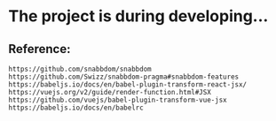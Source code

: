 # The project is during developing...

## Reference:
```
https://github.com/snabbdom/snabbdom
https://github.com/Swizz/snabbdom-pragma#snabbdom-features
https://babeljs.io/docs/en/babel-plugin-transform-react-jsx/
https://vuejs.org/v2/guide/render-function.html#JSX
https://github.com/vuejs/babel-plugin-transform-vue-jsx
https://babeljs.io/docs/en/babelrc
```